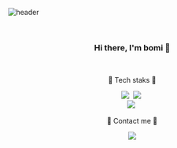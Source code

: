<!--
**bomiiisong/bomiiisong** is a ✨ _special_ ✨ repository because its `README.md` (this file) appears on your GitHub profile.-->

![header](https://capsule-render.vercel.app/api?type=soft&color=C86B98&&height=150&text=bomi%20song&&animation=fadeIn&fontColor=270F36&fontSize=70)

<br>

<h3 align="center"> Hi there, I'm bomi 🌼 </h3>

<br>

<p align="center"> 🌟 Tech staks 🌟 </p>

<p align="center">
  <img src="https://img.shields.io/badge/Python-3766AB?style=flat-square&logo=Python&logoColor=white"/></a>&nbsp
  <img src="https://img.shields.io/badge/R-276DC3?style=flat-square&logo=R&logoColor=white"/></a>&nbsp
  <br>
  <img src="https://img.shields.io/badge/Django-092E20?style=flat-square&logo=Django&logoColor=white"/></a>&nbsp
</p>

<p align="center"> 🥕 Contact me 🥕 </p>

<p align="center">
  <a href="https://instagram.com/springlovessummer27">
    <img src="http://img.shields.io/badge/-Instagram-black?style=flat&logo=Instagram&link=https://instagram.com/springlovessummer27/"
        style="height : auto; margin-left : 10px; margin-right : 10px;"/> </p>
